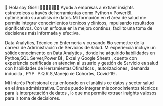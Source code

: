👋 Hola soy Gisell 👋👩🏽‍💻👩🏽‍⚕️ Ayudo a empresas a extraer insights estratégicos a través de herramientas como Python y Power BI,
optimizando su análisis de datos. Mi formación en el área de salud me permite integrar conocimientos técnicos y clínicos,
impulsando resultados significativos. Con un enfoque en la mejora continua, facilito una toma de decisiones más informada y efectiva.

Data Analytics, Técnico en Enfermería y cursando 6to semestre de la carrera de Administración de Servicios de Salud. Mi experiencia
incluye un sólido conocimiento en Data Analytics , donde he adquirido habilidades en Python,SQL Server,Power BI , Excel y Google Sheets , 
cuento con experiencia certificada en atención al usuario y gestión de Servicio en salud con habilidades de Herramientas Ofimáticas , 
autorizaciones , demanda inducida , PYP , P.Q.R.S,Manejo de Cohortes, Covid-19 . 

Mi Interés Profesional esta enfocado en el análisis de datos y sector salud en el área administrativa. 
Donde puedo integrar mis conocimientos técnicos para la interpretación de datos , lo que me permite extraer insights valiosos para la toma de decisiones.
